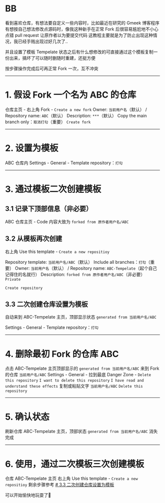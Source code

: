 <!-- ##{"timestamp":1743715562}## -->

# BB
看到喜欢仓库，有想法要自定义一些内容时，比如最近在研究的 Gmeek 博客程序有想按自己想法修改点源码时，像我这种新手在正常 Fork 后很容易尴尬地不小心点错 pull request 让原作者以为要提交代码
这教程主要就是为了防止出现这种情况，我已经手贱出现过好几次了..

并且设置了模板 Tempelate 状态之后有什么想修改的可直接通过这个模板复制一份出来，搞坏了可以随时删随时重建，还挺方便

按步骤操作完成后可再正常 Fork 一次，互不冲突

---------------------------------------------------
# 1. 假设 Fork 一个名为 ABC 的仓库 
仓库主页 - 右上角 Fork - `Create a new fork`
Owner: `当前用户名`（默认） / Repository name: `ABC`（默认）
Description: `***`（默认）
Copy the main branch only：`取消打勾`（重要）
`Create fork`

---------------------------------------------------
# 2. 设置为模板
ABC 仓库内 Settings - General - Template repository：`打勾`

---------------------------------------------------
# 3. 通过模板二次创建模板
## 3.1 记录下顶部信息（非必要）
ABC 仓库主页 - Code
内容大致为 `forked from 原作者用户名/ABC`

## 3.2 从模板再次创建
右上角 Use this template - `Create a new repositioy`

Repository template: `当前用户名/ABC`（默认）
Include all branches：`打勾`（重要）
Owner: `当前用户名`（默认） / Repository name: `ABC-Tempelate`（起个自己记得住的名就行）
Description: `forked from 原作者用户名/ABC`（非必要）
`Private`

`Create repository`

## 3.3 二次创建仓库设置为模板
自动来到 ABC-Tempelate 主页，顶部显示状态 `generated from 当前用户名/ABC`

Settings - General - Template repository：`打勾`

---------------------------------------------------
# 4. 删除最初 Fork 的仓库 ABC
点击 ABC-Tempelate 主页顶部显示的 `generated from 当前用户名/ABC`
来到 Fork 的仓库 `当前用户名/ABC`
Settings - General - 拉到最底 Danger Zone - `Delete this repository`
`I want to delete this repository`
`I have read and understand these effects`
复制或粘贴文字 `当前用户名/ABC`
`Delete this repository`

---------------------------------------------------
# 5. 确认状态
刷新仓库 ABC-Tempelate 主页，顶部状态 `generated from 当前用户名/ABC` 消失
完成

---------------------------------------------------
# 6. 使用，通过二次模板三次创建模板
仓库 ABC-Tempelate 主页
右上角 Use this template - `Create a new repositioy`
剩余步骤参考 [# 3.3 二次创建仓库设置为模板](#3.3-二次创建仓库设置为模板)

可以开始愉快地玩耍了🥳
